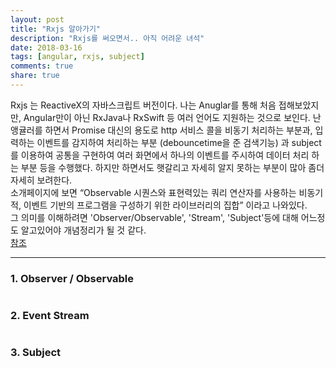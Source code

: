 ```yaml
---
layout: post
title: "Rxjs 알아가기"
description: "Rxjs를 써오면서.. 아직 어려운 녀석"
date: 2018-03-16
tags: [angular, rxjs, subject]
comments: true
share: true
---
```


Rxjs 는 ReactiveX의 자바스크립트 버전이다. 나는 Anuglar를 통해 처음 접해보았지만, Angular만이 아닌 RxJava나 RxSwift 등 여러 언어도 지원하는 것으로 보인다.
난 앵귤러를 하면서 Promise 대신의 용도로 http 서비스 콜을 비동기 처리하는 부분과, 입력하는 이벤트를 감지하여 처리하는 부분 (debouncetime을 준 검색기능) 과 subject를 이용하여 공통을 구현하여 여러 화면에서 하나의 이벤트를 주시하여 데이터 처리 하는 부분 등을 수행했다. 하지만 하면서도 햇갈리고 자세히 알지 못하는 부분이 많아 좀더 자세히 보려한다.  
소개페이지에 보면 “Observable 시퀀스와 표현력있는 쿼리 연산자를 사용하는 비동기적, 이벤트 기반의 프로그램을 구성하기 위한 라이브러리의 집합” 이라고 나와있다.  
그 의미를 이해하려면 'Observer/Observable', 'Stream', 'Subject'등에 대해 어느정도 알고있어야 개념정리가 될 것 같다.  
[참조](http://reactivex.io/documentation/ko/observable.html)

--- 
### 1. Observer / Observable


```ts
```



### 2. Event Stream
```ts
```


### 3. Subject
